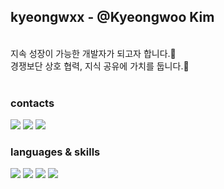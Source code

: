 kyeongwxx - @Kyeongwoo Kim
---
<br/>
지속 성장이 가능한 개발자가 되고자 합니다.🧐
<br/>
경쟁보단 상호 협력, 지식 공유에 가치를 둡니다.🤝
<br/>
<br/>
<h3>contacts</h3>
<a href="https://velog.io/@kyeongwxx" target="_blank"><img src="https://img.shields.io/badge/velog-20C997?style=flat-square&logo=Velog&logoColor=white"/></a>
<a href="mailto:kyeongwxx@gmail.com" target="_blank"><img src="https://img.shields.io/badge/Gmail-EA4335?style=flat-square&logo=Gmail&logoColor=white"/></a>
<a href="https://www.notion.so/40684647f91341edbaaa4f2acc857926" target="_blank"><img src="https://img.shields.io/badge/portfolio-000000?style=flat-square&logo=Notion&logoColor=white"/></a>
<h3>languages & skills</h3>
<span><img src="https://img.shields.io/badge/Javascript-F7DF1E?style=flat-square&logo=JavaScript&logoColor=white"/></span>
<span><img src="https://img.shields.io/badge/Typescript-3178C6?style=flat-square&logo=TypeScript&logoColor=white"/></span>
<span><img src="https://img.shields.io/badge/React-61DAFB?style=flat-square&logo=React&logoColor=white"/></span>
<span><img src="https://img.shields.io/badge/Next.js-000000?style=flat-square&logo=Next.js&logoColor=white"/></span>

